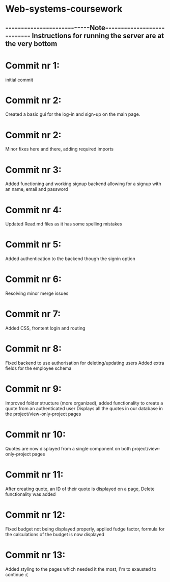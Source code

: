 # Web-systems-coursework

---------------------------Note---------------------------
Instructions for running the server are at the very bottom
----------------------------------------------------------

# Commit nr 1:
initial commit

# Commit nr 2: 
Created a basic gui for the log-in and sign-up on the main page.


# Commit nr 2: 
Minor fixes here and there, adding required imports

# Commit nr 3:
Added functioning and working signup backend allowing for a signup with an name, email and password


# Commit nr 4:
Updated Read.md files as it has some spelling mistakes

# Commit nr 5:
Added authentication to the backend though the signin option

# Commit nr 6:
Resolving minor merge issues

# Commit nr 7:
Added CSS, frontent login and routing

# Commit nr 8:
Fixed backend to use authorisation for deleting/updating users
Added extra fields for the employee schema

# Commit nr 9:
Improved folder structure (more organized), added functionality to create a quote from an authenticated user
Displays all the quotes in our database in the project/view-only-project pages

# Commit nr 10:
Quotes are now displayed from a single component on both project/view-only-project pages

# Commit nr 11:
After creating quote, an ID of their quote is displayed on a page, Delete functionality was added

# Commit nr 12:
Fixed budget not being displayed properly, applied fudge factor, formula for the calculations of the budget is now displayed

# Commit nr 13:
Added styling to the pages which needed it the most, I'm to exausted to continue :(